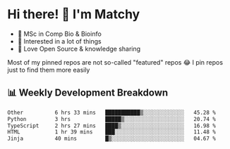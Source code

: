 # Hi there! 👋 I'm Matchy

- 🧬 MSc in Comp Bio & Bioinfo
- 🎈 Interested in a lot of things
- 💜 Love Open Source & knowledge sharing

Most of my pinned repos are not so-called "featured" repos 😂 I pin repos just to find them more easily

## 📊 Weekly Development Breakdown

<!--START_SECTION:waka-->

```txt
Other          6 hrs 33 mins   ███████████▒░░░░░░░░░░░░░   45.28 %
Python         3 hrs           █████▒░░░░░░░░░░░░░░░░░░░   20.74 %
TypeScript     2 hrs 27 mins   ████▒░░░░░░░░░░░░░░░░░░░░   16.98 %
HTML           1 hr 39 mins    ███░░░░░░░░░░░░░░░░░░░░░░   11.48 %
Jinja          40 mins         █▒░░░░░░░░░░░░░░░░░░░░░░░   04.67 %
```

<!--END_SECTION:waka-->
